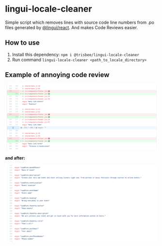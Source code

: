 # lingui-locale-cleaner

Simple script which removes lines with source code line numbers from .po files generated by [@lingui/react](https://www.npmjs.com/package/@lingui/react).
And makes Code Reviews easier.

## How to use

1. Install this dependency: `npm i @trisbee/lingui-locale-cleaner`
2. Run command `lingui-locale-cleaner <path_to_locale_directory>`

## Example of annoying code review

![cr](./.doc/code-review-hell.png)

**and after:**

![after](./.doc/after.png)